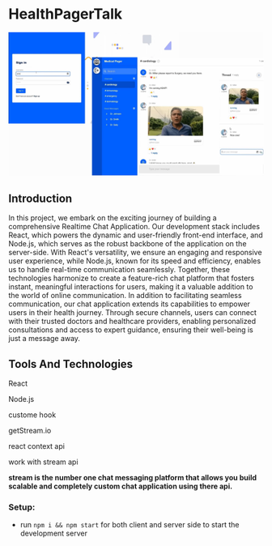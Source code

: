 # HealthPagerTalk
![Chat Application](https://github.com/EdinamUkpabio/HealthPagerTalk/blob/main/Interface%20(1).jpg)


## Introduction


In this project, we embark on the exciting journey of building a comprehensive Realtime Chat Application. 
Our development stack includes React, which powers the dynamic and user-friendly front-end interface, and Node.js, 
which serves as the robust backbone of the application on the server-side. With React's versatility, 
we ensure an engaging and responsive user experience, while Node.js, known for its speed and efficiency, 
enables us to handle real-time communication seamlessly. Together, these technologies harmonize to create a feature-rich 
chat platform that fosters instant, meaningful interactions for users, making it a valuable addition to the world of online communication.
In addition to facilitating seamless communication, our chat application extends its capabilities to empower users in their health journey. Through secure channels, users can connect with their trusted doctors and healthcare providers, enabling personalized consultations and access to expert guidance, ensuring their well-being is just a message away.


## Tools And Technologies
React

Node.js

custome hook

getStream.io

react context api

work with stream api

**stream is the number one chat messaging platform that allows you build scalable and completely custom chat application using there api.**

### Setup:

- run ```npm i && npm start``` for both client and server side to start the development server


